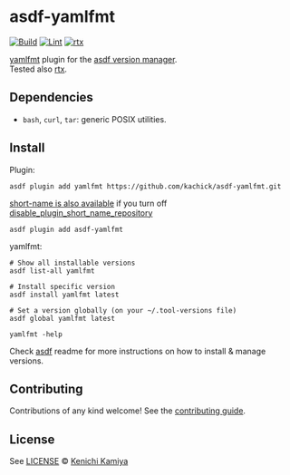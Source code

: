 # asdf-yamlfmt

[![Build](https://github.com/kachick/asdf-yamlfmt/actions/workflows/build.yml/badge.svg?branch=main)](https://github.com/kachick/asdf-yamlfmt/actions/workflows/build.yml?query=branch%3Amain) [![Lint](https://github.com/kachick/asdf-yamlfmt/actions/workflows/lint.yml/badge.svg?branch=main)](https://github.com/kachick/asdf-yamlfmt/actions/workflows/lint.yml?query=branch%3Amain) [![rtx](https://github.com/kachick/asdf-yamlfmt/actions/workflows/rtx.yml/badge.svg?branch=main)](https://github.com/kachick/asdf-yamlfmt/actions/workflows/rtx.yml?query=branch%3Amain)

[yamlfmt](https://github.com/google/yamlfmt/) plugin for the [asdf version manager](https://asdf-vm.com).\
Tested also [rtx](https://github.com/jdxcode/rtx).

## Dependencies

- `bash`, `curl`, `tar`: generic POSIX utilities.

## Install

Plugin:

```shell
asdf plugin add yamlfmt https://github.com/kachick/asdf-yamlfmt.git
```

[short-name is also available](https://github.com/asdf-vm/asdf-plugins/blob/42ef3772359cb2142e357508706acacf44fddf10/plugins/yamlfmt#L1) if you turn off [disable_plugin_short_name_repository](https://asdf-vm.com/manage/configuration.html#disable-plugin-short-name-repository)

```shell
asdf plugin add asdf-yamlfmt
```

yamlfmt:

```shell
# Show all installable versions
asdf list-all yamlfmt

# Install specific version
asdf install yamlfmt latest

# Set a version globally (on your ~/.tool-versions file)
asdf global yamlfmt latest

yamlfmt -help
```

Check [asdf](https://github.com/asdf-vm/asdf) readme for more instructions on how to
install & manage versions.

## Contributing

Contributions of any kind welcome! See the [contributing guide](CONTRIBUTING.md).

## License

See [LICENSE](LICENSE) © [Kenichi Kamiya](https://github.com/kachick/)
